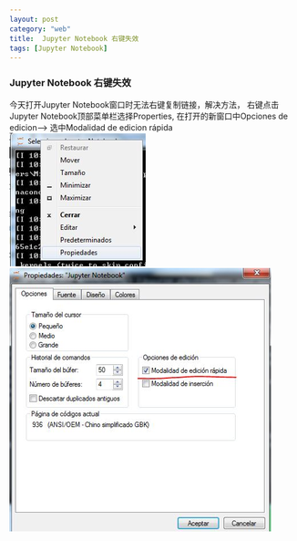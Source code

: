 ```yaml
---
layout: post
category: "web"
title:  Jupyter Notebook 右键失效
tags: [Jupyter Notebook]
---
```

###  Jupyter Notebook 右键失效
今天打开Jupyter Notebook窗口时无法右键复制链接，解决方法， 右键点击Jupyter Notebook顶部菜单栏选择Properties,
在打开的新窗口中Opciones de edicion--> 选中Modalidad de edicion rápida
 ![jupyter1](https://github.com/MoonBrillante/moonbrillante.github.io/blob/master/my_picture/jupyter01.JPG)
 ![jupyter2](https://github.com/MoonBrillante/moonbrillante.github.io/blob/master/my_picture/jupyter02.JPG)





<!-- more -->
